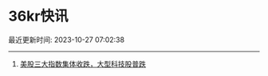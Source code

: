 # 36kr快讯

最近更新时间: 2023-10-27 07:02:38

--- 
1. [美股三大指数集体收跌，大型科技股普跌](https://www.36kr.com/newsflashes/2491818106165380) 
